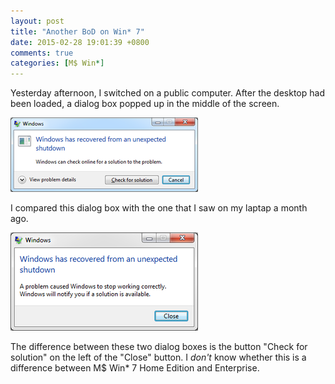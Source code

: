```yaml
---
layout: post
title: "Another BoD on Win* 7"
date: 2015-02-28 19:01:39 +0800
comments: true
categories: [M$ Win*]
---
```


Yesterday afternoon, I switched on a public computer.  After the
desktop had been loaded, a dialog box popped up in the middle of the
screen.

<picture class="fancybox" title="Recoverd from a BoD">
  <source srcset="/images/posts/BoD/fig1.png" media="(min-width: 450px)"></source>
  <img alt="got a BoD" src="/images/posts/BoD/fig1-s.png" />
</picture>

I compared this dialog box with the one that I saw on my laptap a
month ago.

<picture class="fancybox" title="Recoverd from a BoD">
  <source srcset="/images/posts/BoD/fig.png" media="(min-width: 370px)"></source>
  <img alt="got a BoD" src="/images/posts/BoD/fig-s.png" />
</picture>

The difference between these two dialog boxes is the button "Check for
solution" on the left of the "Close" button.  I *don't* know whether
this is a difference between M\$ Win* 7 Home Edition and Enterprise.
